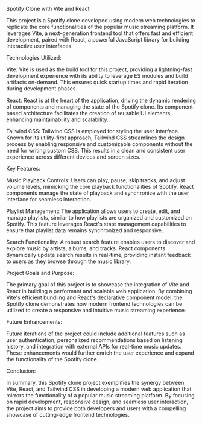Spotify Clone with Vite and React

This project is a Spotify clone developed using modern web technologies to replicate the core functionalities of the popular music streaming platform. It leverages Vite, a next-generation frontend tool that offers fast and efficient development, paired with React, a powerful JavaScript library for building interactive user interfaces.

Technologies Utilized:

Vite: Vite is used as the build tool for this project, providing a lightning-fast development experience with its ability to leverage ES modules and build artifacts on-demand. This ensures quick startup times and rapid iteration during development phases.

React: React is at the heart of the application, driving the dynamic rendering of components and managing the state of the Spotify clone. Its component-based architecture facilitates the creation of reusable UI elements, enhancing maintainability and scalability.

Tailwind CSS: Tailwind CSS is employed for styling the user interface. Known for its utility-first approach, Tailwind CSS streamlines the design process by enabling responsive and customizable components without the need for writing custom CSS. This results in a clean and consistent user experience across different devices and screen sizes.

Key Features:

Music Playback Controls: Users can play, pause, skip tracks, and adjust volume levels, mimicking the core playback functionalities of Spotify. React components manage the state of playback and synchronize with the user interface for seamless interaction.

Playlist Management: The application allows users to create, edit, and manage playlists, similar to how playlists are organized and customized on Spotify. This feature leverages React's state management capabilities to ensure that playlist data remains synchronized and responsive.

Search Functionality: A robust search feature enables users to discover and explore music by artists, albums, and tracks. React components dynamically update search results in real-time, providing instant feedback to users as they browse through the music library.

Project Goals and Purpose:

The primary goal of this project is to showcase the integration of Vite and React in building a performant and scalable web application. By combining Vite's efficient bundling and React's declarative component model, the Spotify clone demonstrates how modern frontend technologies can be utilized to create a responsive and intuitive music streaming experience.

Future Enhancements:

Future iterations of the project could include additional features such as user authentication, personalized recommendations based on listening history, and integration with external APIs for real-time music updates. These enhancements would further enrich the user experience and expand the functionality of the Spotify clone.

Conclusion:

In summary, this Spotify clone project exemplifies the synergy between Vite, React, and Tailwind CSS in developing a modern web application that mirrors the functionality of a popular music streaming platform. By focusing on rapid development, responsive design, and seamless user interaction, the project aims to provide both developers and users with a compelling showcase of cutting-edge frontend technologies.
